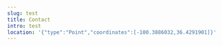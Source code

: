 ```yaml
---
slug: test
title: Contact
intro: test
location: '{"type":"Point","coordinates":[-100.3886032,36.4291901]}'
---
```

